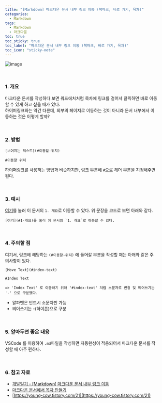 ```yaml
---
title: "[Markdown] 마크다운 문서 내부 링크 이동 (북마크, 바로 가기, 목차)"
categories:
  - Markdown
tags:
  - Markdown
  - 마크다운
toc: true
toc_sticky: true
toc_label: "마크다운 문서 내부 링크 이동 (북마크, 바로 가기, 목차)"
toc_icon: "sticky-note"
---
```


![image](https://github.com/leechanwoo-kor/leechanwoo-kor.github.io/assets/55765292/2e52a768-7d01-4ceb-bde6-a8c44edcfa17)

<br>

### 1. 개요

마크다운 문서를 작성하다 보면 워드에처처럼 목차에 링크를 걸어서 클릭하면 바로 이동할 수 있게 하고 싶을 때가 있다.<br>
하이퍼링크와는 약간 다른데, 외부의 페이지로 이동하는 것이 아니라 문서 내부에서 이동하는 것은 어떻게 할까?

<br>

### 2. 방법

```
[보여지는 텍스트](#이동할-위치)

#이동할 위치
```

하이퍼링크를 사용하는 방법과 비슷하지만, 링크 부분에 `#`으로 헤더 부분을 지정해주면 된다.

<br>

### 3. 예시

[여기](#1-개요)를 눌러 이 문서의 `1. 개요`로 이동할 수 있다.
위 문장을 코드로 보면 아래와 같다.

```
[여기](#1-개요)를 눌러 이 문서의 `1. 개요`로 이동할 수 있다.
```

<br>

### 4. 주의할 점

여기서, 링크에 해당하는 `(#이동할-위치)` 에 들어갈 부분을 작성할 때는 아래와 같은 주의사항이 있다.

```
[Move Text](#index-text)

#Index Text

=> 'Index Text' 로 이동하기 위해 '#index-text' 처럼 소문자로 변경 및 띄어쓰기는 '-' 으로 구분했다.
```

- 알파벳은 반드시 소문자만 가능
- 띄어쓰기는 -(하이픈)으로 구분

<br>

### 5. 알아두면 좋은 내용

VSCode 를 이용하여 `.md`파일을 작성하면 자동완성이 적용되어서 마크다운 문서를 작성할 때 아주 편하다.

<br>

### 6. 참고 자료

- [개발일기 - [Markdown] 마크다운 문서 내부 링크 이동](https://a1010100z.tistory.com/8)
- [마크다운 문서에서 목차 만들기](https://png93.github.io/markdown-link/)
- [https://young-cow.tistory.com/21](https://young-cow.tistory.com/21)
